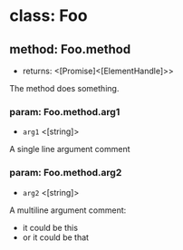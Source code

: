 # class: Foo

## method: Foo.method
- returns: <[Promise]<[ElementHandle]>>

The method does something.

### param: Foo.method.arg1
- `arg1` <[string]>

A single line argument comment

### param: Foo.method.arg2
- `arg2` <[string]>

A multiline argument comment:
* it could be this
* or it could be that

